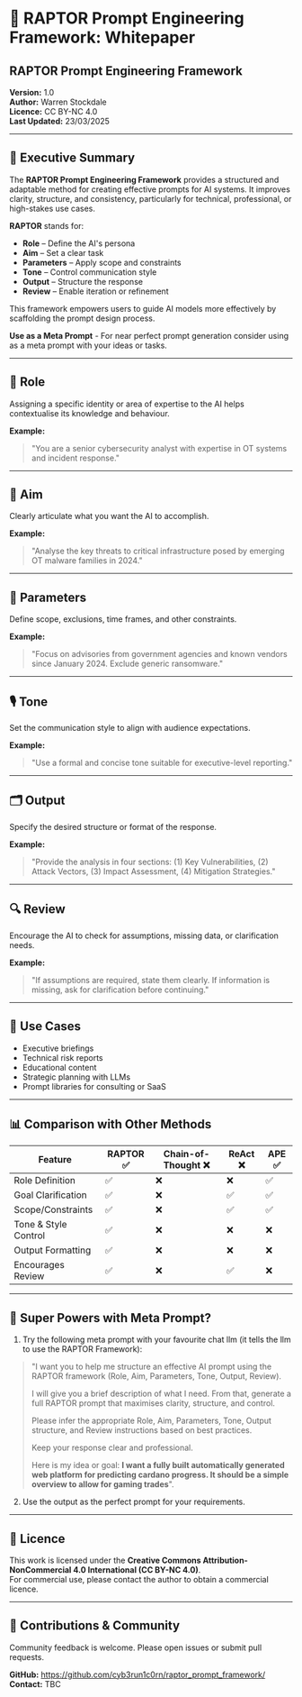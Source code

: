 # 🦅 RAPTOR Prompt Engineering Framework: Whitepaper

## RAPTOR Prompt Engineering Framework

**Version:** 1.0  
**Author:** Warren Stockdale  
**Licence:** CC BY-NC 4.0  
**Last Updated:** 23/03/2025 

---

## 🚀 Executive Summary

The **RAPTOR Prompt Engineering Framework** provides a structured and adaptable method for creating effective prompts for AI systems. It improves clarity, structure, and consistency, particularly for technical, professional, or high-stakes use cases.

**RAPTOR** stands for:

- **Role** – Define the AI's persona  
- **Aim** – Set a clear task  
- **Parameters** – Apply scope and constraints  
- **Tone** – Control communication style  
- **Output** – Structure the response  
- **Review** – Enable iteration or refinement  

This framework empowers users to guide AI models more effectively by scaffolding the prompt design process.

**Use as a Meta Prompt** - For near perfect prompt generation consider using as a meta prompt with your ideas or tasks.

---

## 🧠 Role

Assigning a specific identity or area of expertise to the AI helps contextualise its knowledge and behaviour.

**Example:**  
> "You are a senior cybersecurity analyst with expertise in OT systems and incident response."

---

## 🎯 Aim

Clearly articulate what you want the AI to accomplish.

**Example:**  
> "Analyse the key threats to critical infrastructure posed by emerging OT malware families in 2024."

---

## 📐 Parameters

Define scope, exclusions, time frames, and other constraints.

**Example:**  
> "Focus on advisories from government agencies and known vendors since January 2024. Exclude generic ransomware."

---

## 🎙️ Tone

Set the communication style to align with audience expectations.

**Example:**  
> "Use a formal and concise tone suitable for executive-level reporting."

---

## 🗂️ Output

Specify the desired structure or format of the response.

**Example:**  
> "Provide the analysis in four sections: (1) Key Vulnerabilities, (2) Attack Vectors, (3) Impact Assessment, (4) Mitigation Strategies."

---

## 🔍 Review

Encourage the AI to check for assumptions, missing data, or clarification needs.

**Example:**  
> "If assumptions are required, state them clearly. If information is missing, ask for clarification before continuing."

---

## 🧩 Use Cases

- Executive briefings  
- Technical risk reports  
- Educational content  
- Strategic planning with LLMs  
- Prompt libraries for consulting or SaaS  

---

## 📊 Comparison with Other Methods

| Feature               | RAPTOR ✅ | Chain-of-Thought ❌ | ReAct ❌ | APE ✅ |
|-----------------------|-----------|----------------------|----------|--------|
| Role Definition       | ✅        | ❌                   | ❌       | ✅     |
| Goal Clarification    | ✅        | ❌                   | ✅       | ✅     |
| Scope/Constraints     | ✅        | ❌                   | ✅       | ✅     |
| Tone & Style Control  | ✅        | ❌                   | ❌       | ❌     |
| Output Formatting     | ✅        | ❌                   | ❌       | ❌     |
| Encourages Review     | ✅        | ❌                   | ✅       | ❌     |

---

## 🦅 Super Powers with Meta Prompt?

1. Try the following meta prompt with your favourite chat llm (it tells the llm to use the RAPTOR Framework):

> "I want you to help me structure an effective AI prompt using the RAPTOR framework (Role, Aim, Parameters, Tone, Output, Review).
> 
> I will give you a brief description of what I need. From that, generate a full RAPTOR prompt that maximises clarity, structure, and control.
> 
> Please infer the appropriate Role, Aim, Parameters, Tone, Output structure, and Review instructions based on best practices.
> 
> Keep your response clear and professional.
> 
> Here is my idea or goal: **I want a fully built automatically generated web platform for predicting cardano progress. It should be a simple overview to allow for gaming trades**".

2. Use the output as the perfect prompt for your requirements.

---

## 📄 Licence

This work is licensed under the **Creative Commons Attribution-NonCommercial 4.0 International (CC BY-NC 4.0)**.  
For commercial use, please contact the author to obtain a commercial licence.

---

## 🤝 Contributions & Community

Community feedback is welcome. Please open issues or submit pull requests.

**GitHub:** https://github.com/cyb3run1c0rn/raptor_prompt_framework/
**Contact:** TBC
